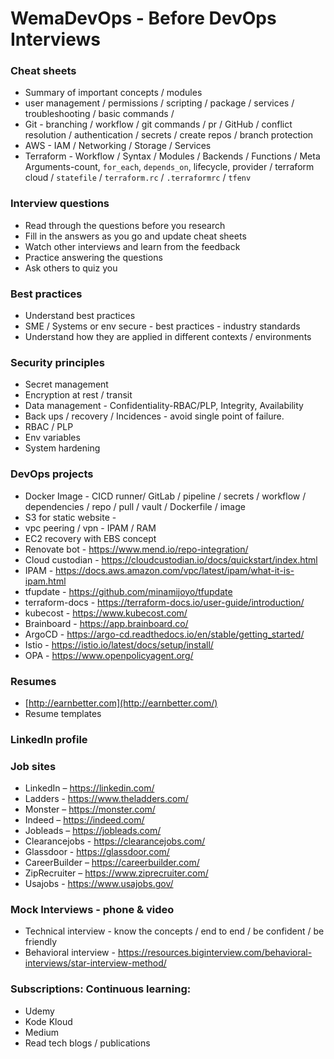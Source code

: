 # WemaDevOps - Before DevOps Interviews

### **Cheat sheets**

- Summary of important concepts / modules
- user management / permissions / scripting / package / services / troubleshooting / basic commands /
- Git - branching / workflow / git commands / pr / GitHub / conflict resolution / authentication / secrets / create repos / branch protection
- AWS - IAM / Networking / Storage / Services
- Terraform - Workflow / Syntax / Modules / Backends / Functions / Meta Arguments-count, `for_each`, `depends_on`, lifecycle, provider / terraform cloud / `statefile` / `terraform.rc` / `.terraformrc` / `tfenv`

### **Interview questions**

- Read through the questions before you research
- Fill in the answers as you go and update cheat sheets
- Watch other interviews and learn from the feedback
- Practice answering the questions
- Ask others to quiz you

### **Best practices**

- Understand best practices
- SME / Systems or env secure - best practices - industry standards
- Understand how they are applied in different contexts / environments

### **Security principles**

- Secret management
- Encryption at rest / transit
- Data management - Confidentiality-RBAC/PLP, Integrity, Availability
- Back ups / recovery / Incidences - avoid single point of failure.
- RBAC / PLP
- Env variables
- System hardening

### **DevOps projects**

- Docker Image - CICD runner/ GitLab / pipeline / secrets / workflow / dependencies / repo / pull / vault / Dockerfile / image
- S3 for static website -
- vpc peering / vpn - IPAM / RAM
- EC2 recovery with EBS concept
- Renovate bot - https://www.mend.io/repo-integration/
- Cloud custodian - https://cloudcustodian.io/docs/quickstart/index.html
- IPAM - https://docs.aws.amazon.com/vpc/latest/ipam/what-it-is-ipam.html
- tfupdate - https://github.com/minamijoyo/tfupdate
- terraform-docs - https://terraform-docs.io/user-guide/introduction/
- kubecost - https://www.kubecost.com/
- Brainboard - https://app.brainboard.co/
- ArgoCD - https://argo-cd.readthedocs.io/en/stable/getting_started/
- Istio - https://istio.io/latest/docs/setup/install/
- OPA - https://www.openpolicyagent.org/

### **Resumes**

- [http://earnbetter.com](http://earnbetter.com/)
- Resume templates

### **LinkedIn profile**

### **Job sites**

- LinkedIn – https://linkedin.com/
- Ladders - https://www.theladders.com/
- Monster – https://monster.com/
- Indeed – https://indeed.com/
- Jobleads – https://jobleads.com/
- Clearancejobs - https://clearancejobs.com/
- Glassdoor - https://glassdoor.com/
- CareerBuilder – https://careerbuilder.com/
- ZipRecruiter – https://www.ziprecruiter.com/
- Usajobs - https://www.usajobs.gov/

### **Mock Interviews** - phone & video

- Technical interview - know the concepts / end to end / be confident / be friendly
- Behavioral interview - https://resources.biginterview.com/behavioral-interviews/star-interview-method/

### **Subscriptions**: Continuous learning:

- Udemy
- Kode Kloud
- Medium
- Read tech blogs / publications
